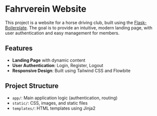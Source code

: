 # Fahrverein Website

This project is a website for a horse driving club, built using the [Flask-Boilerplate](https://github.com/GovernmentPlates/flask-boilerplate). The goal is to provide an intuitive, modern landing page, with user authentication and easy management for members.

## Features
- **Landing Page** with dynamic content
- **User Authentication**: Login, Register, Logout
- **Responsive Design**: Built using Tailwind CSS and Flowbite

## Project Structure
- `app/`: Main application logic (authentication, routing)
- `static/`: CSS, images, and static files
- `templates/`: HTML templates using Jinja2
